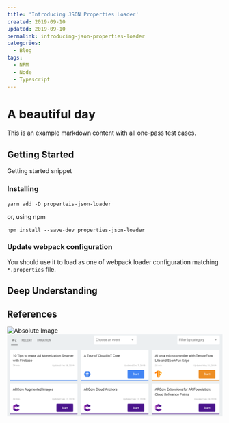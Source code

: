 ```yaml
---
title: 'Introducing JSON Properties Loader'
created: 2019-09-10
updated: 2019-09-10
permalink: introducing-json-properties-loader
categories:
  - Blog
tags:
  - NPM
  - Node
  - Typescript
---
```


# A beautiful day

This is an example markdown content with all one-pass test cases.

## Getting Started

Getting started snippet

### Installing

```shell script
yarn add -D properteis-json-loader
```

or, using npm

```shell script
npm install --save-dev properties-json-loader
```

### Update webpack configuration

You should use it to load as one of webpack loader configuration matching `*.properties` file.

## Deep Understanding

## References

![Absolute Image](https://img.aquariuslt.com/posts/2019/08/migrating-github-actions.png)  
![Relative Image](./images/sample-image.png)
